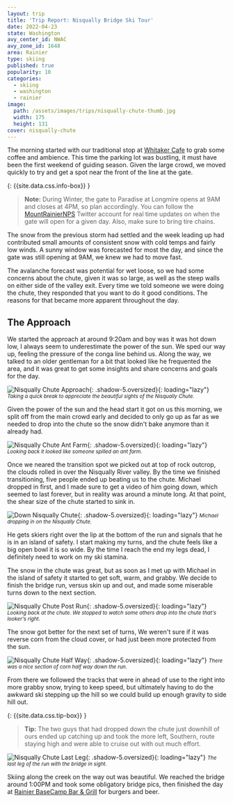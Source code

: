 ```yaml
---
layout: trip
title: 'Trip Report: Nisqually Bridge Ski Tour'
date: 2022-04-23
state: Washington
avy_center_id: NWAC
avy_zone_id: 1648
area: Rainier
type: skiing
published: true
popularity: 10
categories:
  - skiing
  - washington
  - rainier
image:
  path: /assets/images/trips/nisqually-chute-thumb.jpg
  width: 175
  height: 131
cover: nisqually-chute
---
```


The morning started with our traditional stop at [Whitaker
Cafe](https://whittakersbunkhouse.com/cafe/) to grab some coffee and ambience.
This time the parking lot was bustling, it must have been the first weekend of
guiding season. Given the large crowd, we moved quickly to try and get a
spot near the front of the line at the gate.

{: {{site.data.css.info-box}} }
> **Note:** During Winter, the gate to Paradise at Longmire opens at 9AM and
> closes at 4PM, so plan accordingly. You can follow the
> [MountRainierNPS](https://twitter.com/MountRainierNPS) Twitter account for
> real time updates on when the gate will open for a given day. Also, make sure
> to bring tire chains.

The snow from the previous storm had settled and the week leading up had
contributed small amounts of consistent snow with cold temps and fairly low
winds. A sunny window was forecasted for most the day, and since the gate was
still opening at 9AM, we knew we had to move fast.

The avalanche forecast was potential for wet loose, so we had some concerns
about the chute, given it was so large, as well as the steep walls on either
side of the valley exit. Every time we told someone we were doing the chute,
they responded that you want to do it good conditions. The reasons for that
became more apparent throughout the day.

## The Approach

We started the approach at around 9:20am and boy was it was hot down low, I
always seem to underestimate the power of the sun. We sped our way up, feeling
the pressure of the conga line behind us. Along the way, we talked to an older
gentleman for a bit that looked like he frequented the area, and it was great
to get some insights and share concerns and goals for the day.

![Nisqually Chute Approach](/assets/images/trips/nisqually-chute-approach.jpg "Nisqually Chute Approach"){: .shadow-5.oversized}{: loading="lazy"} <small><i>Taking a quick break to appreciate the beautiful sights of the Nisqually Chute.</i></small>

Given the power of the sun and the head start it got on us this morning, we
split off from the main crowd early and decided to only go up as far as we
needed to drop into the chute so the snow didn't bake anymore than it already
had.

![Nisqually Chute Ant Farm](/assets/images/trips/nisqually-chute-ant-farm.jpg "Nisqually Chute Ant Farm"){: .shadow-5.oversized}{: loading="lazy"} <small><i>Looking back it looked like someone spilled an ant farm.</i></small>

Once we neared the transition spot we picked out at top of rock outcrop, the
clouds rolled in over the Nisqually River valley. By the time we finished
transitioning, five people ended up beating us to the chute. Michael dropped in
first, and I made sure to get a video of him going down, which seemed to last
forever, but in reality was around a minute long. At that point, the shear size
of the chute started to sink in.

![Down Nisqually Chute](/assets/images/trips/nisqually-chute-down-the-chute.jpg "Down Nisqually Chute"){: .shadow-5.oversized}{: loading="lazy"} <small><i>Michael dropping in on the Nisqually Chute.</i></small>

He gets skiers right over the lip at the bottom of the run and signals that he
is in an island of safety. I start making my turns, and the chute feels like a
big open bowl it is so wide. By the time I reach the end my legs dead, I
definitely need to work on my ski stamina.

The snow in the chute was great, but as soon as I met up with Michael in the
island of safety it started to get soft, warm, and grabby. We decide to finish
the bridge run, versus skin up and out, and made some miserable turns down to
the next section.

![Nisqually Chute Post Run](/assets/images/trips/nisqually-chute-after.jpg "Nisqually Chute Post Run"){: .shadow-5.oversized}{: loading="lazy"} <small><i>Looking back at the chute. We stopped to watch some others drop into the chute that's looker's right.</i></small>

The snow got better for the next set of turns, We weren't sure if it was
reverse corn from the cloud cover, or had just been more protected from the sun.

![Nisqually Chute Half Way](/assets/images/trips/nisqually-chute-half-way.jpg "Nisqually Chute Half Way"){: .shadow-5.oversized}{: loading="lazy"} <small><i>There was a nice section of corn half way down the run.</i></small>

From there we followed the tracks that were in ahead of use to the right into more
grabby snow, trying to keep speed, but ultimately having to do the awkward ski
stepping up the hill so we could build up enough gravity to side hill out. 

{: {{site.data.css.tip-box}} }
> **Tip:** The two guys that had dropped down the chute just downhill of ours
> ended up catching up and took the more left, Southern, route staying
> high and were able to cruise out with out much effort.

![Nisqually Chute Last Leg](/assets/images/trips/nisqually-chute-last-leg.jpg "Nisqually Chute Last Leg"){: .shadow-5.oversized}{: loading="lazy"} <small><i>The last leg of the run with the bridge in sight.</i></small>

Skiing along the creek on the way out was beautiful. We reached the bridge
around 1:00PM and took some obligatory bridge pics, then finished the day at
[Rainier BaseCamp Bar & Grill](https://rainierbasecampgrill.com/) for burgers
and beer.
